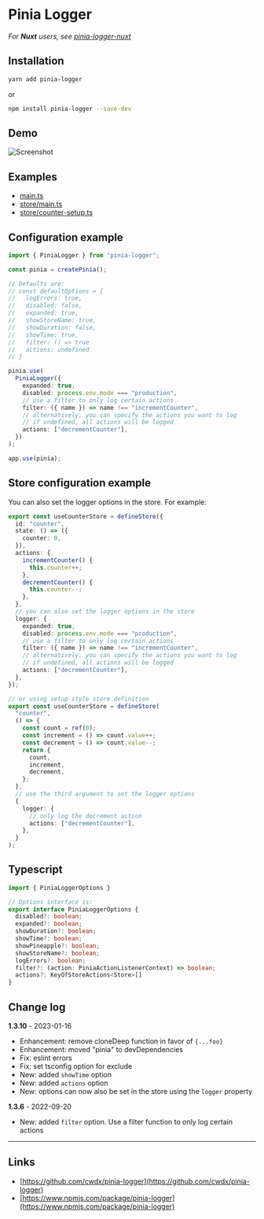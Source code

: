 # Pinia Logger

_For **Nuxt** users, see [pinia-logger-nuxt](https://www.npmjs.com/package/pinia-logger-nuxt)_

## Installation

```bash
yarn add pinia-logger
```

or

```bash
npm install pinia-logger --save-dev
```

## Demo

![Screenshot](https://raw.githubusercontent.com/cwdx/pinia-logger/main/demo.png)

## Examples

- [main.ts](tests/src/main.ts)
- [store/main.ts](tests/src/store/main.ts)
- [store/counter-setup.ts](tests/src/store/counter-setup.ts)

## Configuration example

```ts
import { PiniaLogger } from "pinia-logger";

const pinia = createPinia();

// Defaults are:
// const defaultOptions = {
//   logErrors: true,
//   disabled: false,
//   expanded: true,
//   showStoreName: true,
//   showDuration: false,
//   showTime: true,
//   filter: () => true
//   actions: undefined
// }

pinia.use(
  PiniaLogger({
    expanded: true,
    disabled: process.env.mode === "production",
    // use a filter to only log certain actions
    filter: ({ name }) => name !== "incrementCounter",
    // alternatively, you can specify the actions you want to log
    // if undefined, all actions will be logged
    actions: ["decrementCounter"],
  })
);

app.use(pinia);
```

## Store configuration example

You can also set the logger options in the store. For example:

```ts
export const useCounterStore = defineStore({
  id: "counter",
  state: () => ({
    counter: 0,
  }),
  actions: {
    incrementCounter() {
      this.counter++;
    },
    decrementCounter() {
      this.counter--;
    },
  },
  // you can also set the logger options in the store
  logger: {
    expanded: true,
    disabled: process.env.mode === "production",
    // use a filter to only log certain actions
    filter: ({ name }) => name !== "incrementCounter",
    // alternatively, you can specify the actions you want to log
    // if undefined, all actions will be logged
    actions: ["decrementCounter"],
  },
});

// or using setup style store definition
export const useCounterStore = defineStore(
  "counter",
  () => {
    const count = ref(0);
    const increment = () => count.value++;
    const decrement = () => count.value--;
    return {
      count,
      increment,
      decrement,
    };
  },
  // use the third argument to set the logger options
  {
    logger: {
      // only log the decrement action
      actions: ["decrementCounter"],
    },
  }
);
```

## Typescript

```ts
import { PiniaLoggerOptions }

// Options interface is:
export interface PiniaLoggerOptions {
  disabled?: boolean;
  expanded?: boolean;
  showDuration?: boolean;
  showTime?: boolean;
  showPineapple?: boolean;
  showStoreName?: boolean;
  logErrors?: boolean;
  filter?: (action: PiniaActionListenerContext) => boolean;
  actions?: KeyOfStoreActions<Store>[]
}
```

## Change log

**1.3.10** - 2023-01-16

- Enhancement: remove cloneDeep function in favor of `{...foo}`
- Enhancement: moved "pinia" to devDependencies
- Fix: eslint errors
- Fix: set tsconfig option for exclude
- New: added `showTime` option
- New: added `actions` option
- New: options can now also be set in the store using the `logger` property

**1.3.6** - 2022-09-20

- New: added `filter` option. Use a filter function to only log certain actions

---

## Links

- [https://github.com/cwdx/pinia-logger](https://github.com/cwdx/pinia-logger)
- [https://www.npmjs.com/package/pinia-logger](https://www.npmjs.com/package/pinia-logger)
